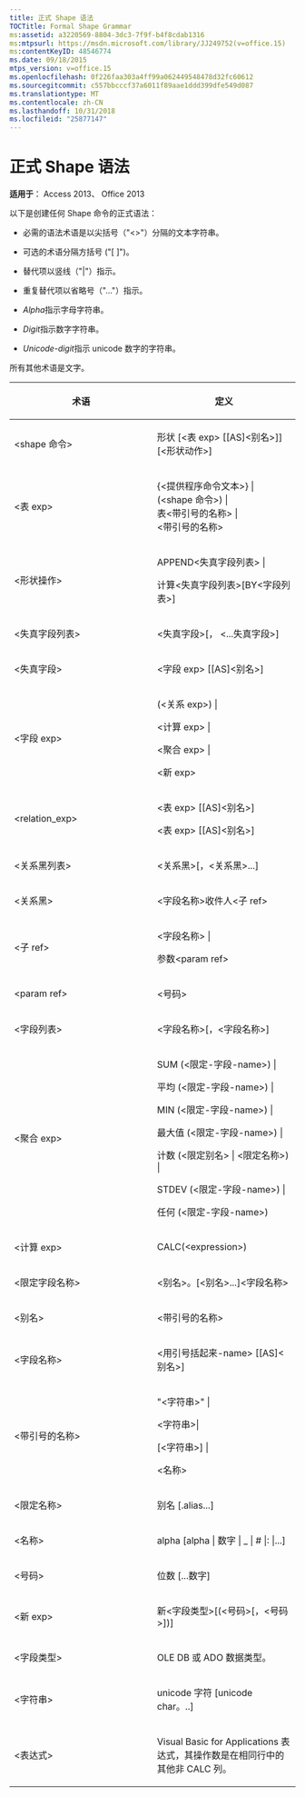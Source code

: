 ```yaml
---
title: 正式 Shape 语法
TOCTitle: Formal Shape Grammar
ms:assetid: a3220569-8804-3dc3-7f9f-b4f8cdab1316
ms:mtpsurl: https://msdn.microsoft.com/library/JJ249752(v=office.15)
ms:contentKeyID: 48546774
ms.date: 09/18/2015
mtps_version: v=office.15
ms.openlocfilehash: 0f226faa303a4ff99a062449548478d32fc60612
ms.sourcegitcommit: c557bbcccf37a6011f89aae1ddd399dfe549d087
ms.translationtype: MT
ms.contentlocale: zh-CN
ms.lasthandoff: 10/31/2018
ms.locfileid: "25877147"
---
```

# <a name="formal-shape-grammar"></a>正式 Shape 语法


**适用于**： Access 2013、 Office 2013

以下是创建任何 Shape 命令的正式语法：

  - 必需的语法术语是以尖括号（"\<\>"）分隔的文本字符串。

  - 可选的术语分隔方括号 ("\[ \]")。

  - 替代项以竖线（"|"）指示。

  - 重复替代项以省略号（"..."）指示。

  - *Alpha*指示字母字符串。

  - *Digit*指示数字字符串。

  - *Unicode-digit*指示 unicode 数字的字符串。

所有其他术语是文字。

<table>
<colgroup>
<col style="width: 50%" />
<col style="width: 50%" />
</colgroup>
<thead>
<tr class="header">
<th><p>术语</p></th>
<th><p>定义</p></th>
</tr>
</thead>
<tbody>
<tr class="odd">
<td><p>&lt;shape 命令&gt;</p></td>
<td><p>形状 [&lt;表 exp&gt; [[AS]&lt;别名&gt;]] [&lt;形状动作&gt;]</p></td>
</tr>
<tr class="even">
<td><p>&lt;表 exp&gt;</p></td>
<td><p>{&lt;提供程序命令文本&gt;} |<br />
(&lt;shape 命令&gt;) |<br />
表&lt;带引号的名称&gt; |<br />
&lt;带引号的名称&gt;</p></td>
</tr>
<tr class="odd">
<td><p>&lt;形状操作&gt;</p></td>
<td><p>APPEND&lt;失真字段列表&gt; |</p>
<p>计算&lt;失真字段列表&gt;[BY&lt;字段列表&gt;]</p></td>
</tr>
<tr class="even">
<td><p>&lt;失真字段列表&gt;</p></td>
<td><p>&lt;失真字段&gt;[， &lt;...失真字段&gt;]</p></td>
</tr>
<tr class="odd">
<td><p>&lt;失真字段&gt;</p></td>
<td><p>&lt;字段 exp&gt; [[AS]&lt;别名&gt;]</p></td>
</tr>
<tr class="even">
<td><p>&lt;字段 exp&gt;</p></td>
<td><p>(&lt;关系 exp&gt;) |</p>
<p>&lt;计算 exp&gt; |</p>
<p>&lt;聚合 exp&gt; |</p>
<p>&lt;新 exp&gt;</p></td>
</tr>
<tr class="odd">
<td><p>&lt;relation_exp&gt;</p></td>
<td><p>&lt;表 exp&gt; [[AS]&lt;别名&gt;]</p>
<p>&lt;表 exp&gt; [[AS]&lt;别名&gt;]</p></td>
</tr>
<tr class="even">
<td><p>&lt;关系黑列表&gt;</p></td>
<td><p>&lt;关系黑&gt;[，&lt;关系黑&gt;...]</p></td>
</tr>
<tr class="odd">
<td><p>&lt;关系黑&gt;</p></td>
<td><p>&lt;字段名称&gt;收件人&lt;子 ref&gt;</p></td>
</tr>
<tr class="even">
<td><p>&lt;子 ref&gt;</p></td>
<td><p>&lt;字段名称&gt; |</p>
<p>参数&lt;param ref&gt;</p></td>
</tr>
<tr class="odd">
<td><p>&lt;param ref&gt;</p></td>
<td><p>&lt;号码&gt;</p></td>
</tr>
<tr class="even">
<td><p>&lt;字段列表&gt;</p></td>
<td><p>&lt;字段名称&gt;[，&lt;字段名称&gt;]</p></td>
</tr>
<tr class="odd">
<td><p>&lt;聚合 exp&gt;</p></td>
<td><p>SUM (&lt;限定-字段-name&gt;) |</p>
<p>平均 (&lt;限定-字段-name&gt;) |</p>
<p>MIN (&lt;限定-字段-name&gt;) |</p>
<p>最大值 (&lt;限定-字段-name&gt;) |</p>
<p>计数 (&lt;限定别名&gt; | &lt;限定名称&gt;) |</p>
<p>STDEV (&lt;限定-字段-name&gt;) |</p>
<p>任何 (&lt;限定-字段-name&gt;)</p></td>
</tr>
<tr class="even">
<td><p>&lt;计算 exp&gt;</p></td>
<td><p>CALC(&lt;expression&gt;)</p></td>
</tr>
<tr class="odd">
<td><p>&lt;限定字段名称&gt;</p></td>
<td><p>&lt;别名&gt;。[&lt;别名&gt;...]&lt;字段名称&gt;</p></td>
</tr>
<tr class="even">
<td><p>&lt;别名&gt;</p></td>
<td><p>&lt;带引号的名称&gt;</p></td>
</tr>
<tr class="odd">
<td><p>&lt;字段名称&gt;</p></td>
<td><p>&lt;用引号括起来-name&gt; [[AS]&lt;别名&gt;]</p></td>
</tr>
<tr class="even">
<td><p>&lt;带引号的名称&gt;</p></td>
<td><p>&quot;&lt;字符串&gt;&quot; |</p>
<p>&lt;字符串&gt;|</p>
<p>[&lt;字符串&gt;] |</p>
<p>&lt;名称&gt;</p></td>
</tr>
<tr class="odd">
<td><p>&lt;限定名称&gt;</p></td>
<td><p>别名 [.alias...]</p></td>
</tr>
<tr class="even">
<td><p>&lt;名称&gt;</p></td>
<td><p>alpha [alpha | 数字 | _ | # |: |...]</p></td>
</tr>
<tr class="odd">
<td><p>&lt;号码&gt;</p></td>
<td><p>位数 [...数字]</p></td>
</tr>
<tr class="even">
<td><p>&lt;新 exp&gt;</p></td>
<td><p>新&lt;字段类型&gt;[(&lt;号码&gt;[，&lt;号码&gt;])]</p></td>
</tr>
<tr class="odd">
<td><p>&lt;字段类型&gt;</p></td>
<td><p>OLE DB 或 ADO 数据类型。</p></td>
</tr>
<tr class="even">
<td><p>&lt;字符串&gt;</p></td>
<td><p>unicode 字符 [unicode char。..]</p></td>
</tr>
<tr class="odd">
<td><p>&lt;表达式&gt;</p></td>
<td><p>Visual Basic for Applications 表达式，其操作数是在相同行中的其他非 CALC 列。</p></td>
</tr>
</tbody>
</table>

